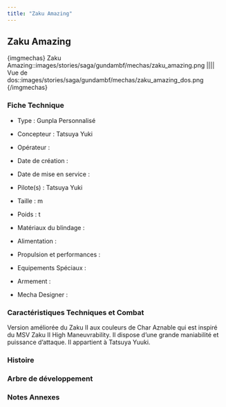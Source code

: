 ```yaml
---
title: "Zaku Amazing"
---
```


Zaku Amazing
------------


{imgmechas}
Zaku Amazing::images/stories/saga/gundambf/mechas/zaku\_amazing.png
||||
Vue de dos::images/stories/saga/gundambf/mechas/zaku\_amazing\_dos.png
{/imgmechas}
### Fiche Technique



- Type : Gunpla Personnalisé
  
- Concepteur : Tatsuya Yuki
  
- Opérateur : 
  
- Date de création : 
  
- Date de mise en service : 
  
- Pilote(s) : Tatsuya Yuki
  
- Taille : m
  
- Poids : t
  
- Matériaux du blindage : 
  
- Alimentation : 
  
- Propulsion et performances : 
  
- Equipements Spéciaux :




- Armement :




- Mecha Designer : 


### Caractéristiques Techniques et Combat


Version améliorée du Zaku II aux couleurs de Char Aznable qui est inspiré du MSV Zaku II High Maneuvrability. Il dispose d’une grande maniabilité et puissance d’attaque. Il appartient à Tatsuya Yuuki.


### Histoire


### Arbre de développement


### Notes Annexes


